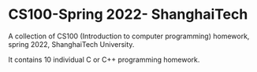 # CS100-Spring 2022- ShanghaiTech
A collection of CS100 (Introduction to computer programming) homework, spring 2022, ShanghaiTech University.

It contains 10 individual C or C++ programming homework.
